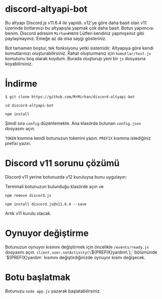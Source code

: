 # discord-altyapi-bot
Bu altyapı Discord.js v11.6.4 ile yapıldı. v12'ye göre daha basit olan v11 üzerinde botlarınızı bu altyapıyla yapmak çok daha basit.
Botun yapımcısı benim. Discord adresim `Mirhan#9659`
Lütfen kendiniz yapmışsınız gibi paylaşmayınız. Emeğe az da olsa saygı gösteriniz.

Bot tamamen boştur, tek fonksiyonu yetki sistemidir. Altyapıya göre kendi komutlarınızı oluşturabilirsiniz.
Rahat oluşturmanız için `komutlar/test.js` komutunu boş olarak koydum. Burada oluşturup yeni bir `js` dosyasına koyabilirsiniz.

# İndirme

`$ git clone https://github.com/MrMirhan/discord-altyapi-bot`

`cd discord-altyapi-bot`

`npm install`

Şimdi sıra `config` düzenlemekte.
Ana klasörde bulunan `config.json` dosyasını açın.

`TOKEN` kısmına kendi botunuzun tokenini yazın.
`PREFIX` kısmına istediğiniz prefixi yazın.

# Discord v11 sorunu çözümü
Discord v11 yerine botunuzda v12 kuruluysa bunu uygulayın:

Terminali botunuzun bulunduğu klasörde açın ve

`npm remove discord.js`

`npm install discord.js@v11.6.4 --save`

Artık v11 kurulu olacak.

# Oynuyor değiştirme
Botunuzun oynuyor kısmını değiştirmek için öncelikle `/events/ready.js` dosyasını açın. `client.user.setActivity(\`${PREFIX}yardım\`);` bölümünde `${PREFIX}yardım` kısmını değiştirdiğinizde oynuyor kısmı değişecek.

# Botu başlatmak
Botunuzu `node app.js` yazarak başlatabilirsiniz.